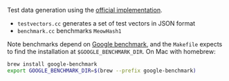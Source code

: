 Test data generation using the [official implementation](https://github.com/cmuratori/meow_hash).

* `testvectors.cc` generates a set of test vectors in JSON format
* `benchmark.cc` benchmarks `MeowHash1`

Note benchmarks depend on [Google benchmark](https://github.com/google/benchmark), and the `Makefile` expects to find the installation at `$GOOGLE_BENCHMARK_DIR`. On Mac with homebrew:

```sh
brew install google-benchmark
export GOOGLE_BENCHMARK_DIR=$(brew --prefix google-benchmark)
```